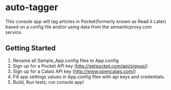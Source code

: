 auto-tagger
===========

This console app will tag articles in Pocket(formerly known as Read it Later) based on a config file and/or using data from the semanticproxy.com service.

## Getting Started ##
1. Rename all Sample_App.config files to App.config
2. Sign up for a Pocket API key (http://getpocket.com/api/signup/)
3. Sign up for a Calais API key (http://www.opencalais.com/)
4. Fill app settings values in App.config files with api keys and credentials.
5. Build, Run tests, run console app!

